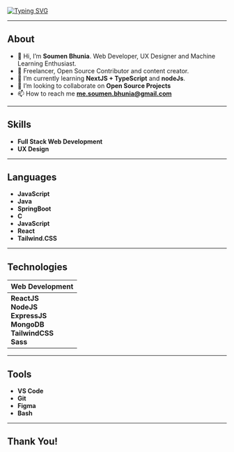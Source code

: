 [![Typing SVG](https://readme-typing-svg.demolab.com?font=Fira+Code&weight=500&size=23&duration=4000&pause=1000&color=BB86FC&vCenter=true&width=500&lines=Heyy+%F0%9F%91%8B%2C+I'm+Soumen+Bhunia!;Web+Dev%2C+UX+Designer%2C;Connect+-+me.soumen.bhunia@gmail.com)](https://git.io/typing-svg)

---

## About

-   👋 Hi, I’m **Soumen Bhunia**. Web Developer, UX Designer and Machine Learning Enthusiast.
-   👔 Freelancer, Open Source Contributor and content creator.
-   🌱 I’m currently learning **NextJS + TypeScript** and **nodeJs**.
-   🤝 I’m looking to collaborate on **Open Source Projects**
-   📫 How to reach me **me.soumen.bhunia@gmail.com**

---

## Skills

-   **Full Stack Web Development**
-   **UX Design**


---

## Languages

-   **JavaScript**
-   **Java**
-   **SpringBoot**
-   **C**
-   **JavaScript**
-   **React**
-   **Tailwind.CSS**

---

## Technologies

| Web Development                                                                               |
| --------------------------------------------------------------------------------------------- | 
| **ReactJS**</br>**NodeJS**</br>**ExpressJS**</br>**MongoDB**</br>**TailwindCSS**</br>**Sass** | 

---

## Tools

-   **VS Code**
-   **Git**
-   **Figma**
-   **Bash**

---


## Thank You!
